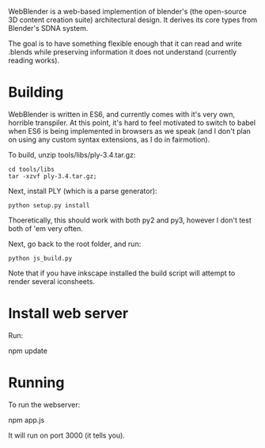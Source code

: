 WebBlender is a web-based implemention of blender's (the 
open-source 3D content creation suite) architectural
design.  It derives its core types from Blender's SDNA system.

The goal is to have something flexible enough that it can read
and write .blends while preserving information it does not 
understand (currently reading works).

# Building #

WebBlender is written in ES6, and currently comes with it's very own,
horrible transpiler.  At this point, it's hard to feel motivated to
switch to babel when ES6 is being implemented in browsers as we speak
(and I don't plan on using any custom syntax extensions, as I do in
fairmotion).

To build, unzip tools/libs/ply-3.4.tar.gz:

    cd tools/libs
    tar -xzvf ply-3.4.tar.gz;

Next, install PLY (which is a parse generator):

    python setup.py install

Thoeretically, this should work with both py2 and py3,
however I don't test both of 'em very often.

Next, go back to the root folder, and run:

    python js_build.py

Note that if you have inkscape installed the build script
will attempt to render several iconsheets.

# Install web server #
Run:

  npm update

# Running #
To run the webserver:

  npm app.js

It will run on port 3000 (it tells you).
